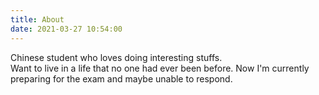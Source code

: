 ```yaml
---
title: About
date: 2021-03-27 10:54:00
---
```


Chinese student who loves doing interesting stuffs.   
Want to live in a life that no one had ever been before.
Now I'm currently preparing for the exam and maybe unable to respond.  
